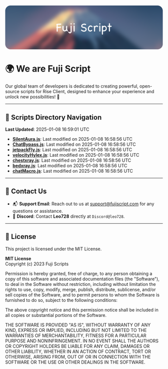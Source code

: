 ![Banner](.github/b.webp)

# 🌍 **We are Fuji Script**

Our global team of developers is dedicated to creating powerful, open-source scripts for Rise Client, designed to enhance your experience and unlock new possibilities! 🌟

---
<!-- SCRIPTS_NAVIGATION_START -->
## 📂 **Scripts Directory Navigation**

**Last Updated**: 2025-01-08 16:59:01 UTC

- **[SilentAura.js](scripts/SilentAura.js)**: Last modified on 2025-01-08 16:58:56 UTC
- **[ChatBypass.js](scripts/ChatBypass.js)**: Last modified on 2025-01-08 16:58:56 UTC
- **[jetpackFly.js](scripts/jetpackFly.js)**: Last modified on 2025-01-08 16:58:56 UTC
- **[velocityHylex.js](scripts/velocityHylex.js)**: Last modified on 2025-01-08 16:58:56 UTC
- **[chestxray.js](scripts/chestxray.js)**: Last modified on 2025-01-08 16:58:56 UTC
- **[bedxray.js](scripts/bedxray.js)**: Last modified on 2025-01-08 16:58:56 UTC
- **[chatMacro.js](scripts/chatMacro.js)**: Last modified on 2025-01-08 16:58:56 UTC

<!-- SCRIPTS_NAVIGATION_END -->

---

## 💬 **Contact Us**  
- 📬 **Support Email**: Reach out to us at [support@fujiscript.com](mailto:support@fujiscript.com) for any questions or assistance.  
- 💬 **Discord**: Contact **Leo728** directly at `Discord@leo728`.

---

## 📜 **License**

This project is licensed under the MIT License.  

**MIT License**  
Copyright (c) 2023 Fuji Scripts  

Permission is hereby granted, free of charge, to any person obtaining a copy of this software and associated documentation files (the "Software"), to deal in the Software without restriction, including without limitation the rights to use, copy, modify, merge, publish, distribute, sublicense, and/or sell copies of the Software, and to permit persons to whom the Software is furnished to do so, subject to the following conditions:  

The above copyright notice and this permission notice shall be included in all copies or substantial portions of the Software.  

THE SOFTWARE IS PROVIDED "AS IS", WITHOUT WARRANTY OF ANY KIND, EXPRESS OR IMPLIED, INCLUDING BUT NOT LIMITED TO THE WARRANTIES OF MERCHANTABILITY, FITNESS FOR A PARTICULAR PURPOSE AND NONINFRINGEMENT. IN NO EVENT SHALL THE AUTHORS OR COPYRIGHT HOLDERS BE LIABLE FOR ANY CLAIM, DAMAGES OR OTHER LIABILITY, WHETHER IN AN ACTION OF CONTRACT, TORT OR OTHERWISE, ARISING FROM, OUT OF OR IN CONNECTION WITH THE SOFTWARE OR THE USE OR OTHER DEALINGS IN THE SOFTWARE.  
